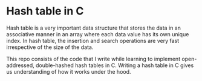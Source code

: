# Hash table in C

Hash table is a very important data structure that stores the data in an associative manner in an array where each data value has its own unique index. In hash table, the insertion and search operations are very fast irrespective of the size of the data.

This repo consists of the code that I write while learning to implement open-addressed, double-hashed hash tables in C. Writing a hash table in C gives us understanding of how it works under the hood.
